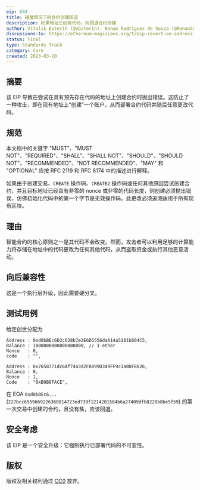 ```yaml
---
eip: 684
title: 碰撞情况下的合约创建回退
description: 如果地址已经有代码，则回退合约创建
author: Vitalik Buterin (@vbuterin), Renan Rodrigues de Souza (@RenanSouza2)
discussions-to: https://ethereum-magicians.org/t/eip-revert-on-address-collision/13442
status: Final
type: Standards Track
category: Core
created: 2023-03-20
---
```


## 摘要

该 EIP 导致在尝试在具有预先存在代码的地址上创建合约时抛出错误。这防止了一种攻击，即在现有地址上“创建”一个账户，从而部署合约代码并随后任意更改代码。

## 规范

本文档中的关键字 "MUST"、"MUST NOT"、"REQUIRED"、"SHALL"、"SHALL NOT"、"SHOULD"、"SHOULD NOT"、"RECOMMENDED"、"NOT RECOMMENDED"、"MAY" 和 "OPTIONAL" 应按 RFC 2119 和 RFC 8174 中的描述进行解释。

如果由于创建交易、`CREATE` 操作码、`CREATE2` 操作码或任何其他原因尝试创建合约，并且目标地址已经具有非零的 nonce 或非零的代码长度，则创建必须抛出错误，仿佛初始化代码中的第一个字节是无效操作码。此更改必须追溯适用于所有现有区块。

## 理由

智能合约的核心原则之一是其代码不会改变。然而，攻击者可以利用足够的计算能力将存储在地址中的代码更改为任何其他代码，从而盗取资金或执行其他恶意活动。

## 向后兼容性

这是一个执行层升级，因此需要硬分叉。

## 测试用例

给定创世分配为

```
Address : 0xd0bBEc6D2c628b7e2E6D5556daA14a5181b604C5,
Balance : 1000000000000000000, // 1 ether
Nonce   : 0,
code    : "",

Address : 0x7658771dc6Af74a3d2F8499D349FF9c1a0DF8826,
Balance : 0,
Nonce   : 1,
Code    : "0xB0B0FACE",
```

在 EOA `0xd0bBEc6...` (`227bcc6959669226360814723ed739f1214201584b6a27409dfb8228b8be5f59`) 的第一次交易中创建的合约，且没有盐，应该回退。

## 安全考虑

该 EIP 是一个安全升级：它强制执行已部署代码的不可变性。

## 版权

版权及相关权利通过 [CC0](../LICENSE.md) 放弃。